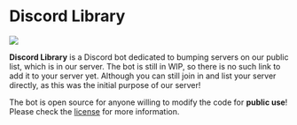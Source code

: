 # Discord Library

[<img src="https://discordapp.com/api/guilds/386936033096237066/widget.png?style=banner2">](https://discord.gg/achfbu4)

**Discord Library** is a Discord bot dedicated to bumping servers on our public list, which is in our server. The bot is still in WIP, so there is no such link to add it to your server yet. Although you can still join in and list your server directly, as this was the initial purpose of our server!

The bot is open source for anyone willing to modify the code for **public use**! Please check the [license](https://github.com/Deivedux/Discord-Library/blob/master/license.md) for more information.
